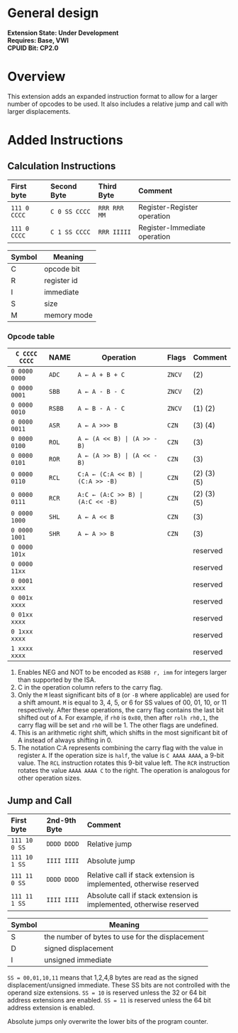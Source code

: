 # General design

**Extension State: Under Development**  
**Requires: Base, VWI**  
**CPUID Bit: CP2.0**

# Overview

This extension adds an expanded instruction format to allow for a larger number of opcodes to be used. It also includes a relative jump and call with larger displacements.

# Added Instructions

## Calculation Instructions

| First byte    | Second Byte   | Third Byte   | Comment                      |
|:--------------|:--------------|:-------------|:-----------------------------|
| `111 0 CCCC`  | `C 0 SS CCCC` | `RRR RRR MM` | Register-Register operation  |
| `111 0 CCCC`  | `C 1 SS CCCC` | `RRR IIIII`  | Register-Immediate operation |

| Symbol | Meaning                                    |
|--------|--------------------------------------------|
| C      | opcode bit                                 |
| R      | register id                                |
| I      | immediate                                  |
| S      | size                                       |
| M      | memory mode                                |

### Opcode table

| `C CCCC CCCC` | NAME            | Operation                          | Flags  | Comment     |
|---------------|-----------------|------------------------------------|--------|-------------|
| `0 0000 0000` | `ADC`           | `A ← A + B + C`                    | `ZNCV` | (2)         |
| `0 0000 0001` | `SBB`           | `A ← A - B - C`                    | `ZNCV` | (2)         |
| `0 0000 0010` | `RSBB`          | `A ← B - A - C`                    | `ZNCV` | (1) (2)     |
| `0 0000 0011` | `ASR`           | `A ← A >>> B`                      | `CZN`    | (3) (4)     |
| `0 0000 0100` | `ROL`           | <code>A ← (A << B) &#124; (A >> -B)</code> | `CZN` | (3)   |
| `0 0000 0101` | `ROR`           | <code>A ← (A >> B) &#124; (A << -B)</code> | `CZN` | (3)   |
| `0 0000 0110` | `RCL`           | <code>C:A ← (C:A << B) &#124; (C:A >> -B)</code> | `CZN` | (2) (3) (5) |
| `0 0000 0111` | `RCR`           | <code>A:C ← (A:C >> B) &#124; (A:C << -B)</code> | `CZN` | (2) (3) (5) |
| `0 0000 1000` | `SHL`           | `A ← A << B`                       | `CZN`   | (3)         |
| `0 0000 1001` | `SHR`           | `A ← A >> B`                       | `CZN`   | (3)         |
| `0 0000 101x` |                 |                                    |        | reserved    |
| `0 0000 11xx` |                 |                                    |        | reserved    |
| `0 0001 xxxx` |                 |                                    |        | reserved    |
| `0 001x xxxx` |                 |                                    |        | reserved    |
| `0 01xx xxxx` |                 |                                    |        | reserved    |
| `0 1xxx xxxx` |                 |                                    |        | reserved    |
| `1 xxxx xxxx` |                 |                                    |        | reserved    |


1) Enables NEG and NOT to be encoded as `RSBB r, imm` for integers larger than supported by the ISA.
2) C in the operation column refers to the carry flag.
3) Only the `M` least significant bits of `B` (or `-B` where applicable) are used for a shift amount.
    `M` is equal to 3, 4, 5, or 6 for SS values of 00, 01, 10, or 11 respectively.
    After these operations, the carry flag contains the last bit shifted out of `A`. For example,
    if `rh0` is `0x80`, then after `rolh rh0,1`, the carry flag will be set and `rh0` will be 1.
    The other flags are undefined.
4) This is an arithmetic right shift, which shifts in the most significant bit of A instead of always
    shifting in 0.
5) The notation C:A represents combining the carry flag with the value in register `A`. If the operation
    size is `half`, the value is `C AAAA AAAA`, a 9-bit value. The `RCL` instruction rotates this 9-bit
    value left. The `RCR` instruction rotates the value `AAAA AAAA C` to the right. The operation
    is analogous for other operation sizes.

## Jump and Call

| First byte    | 2nd-9th Byte | Comment                                                             |
|:--------------|:-------------|:--------------------------------------------------------------------|
| `111 10 0 SS` | `DDDD DDDD`  | Relative jump                                                       |
| `111 10 1 SS` | `IIII IIII`  | Absolute jump                                                       |
| `111 11 0 SS` | `DDDD DDDD`  | Relative call if stack extension is implemented, otherwise reserved |
| `111 11 1 SS` | `IIII IIII`  | Absolute call if stack extension is implemented, otherwise reserved |

| Symbol | Meaning                                         |
|--------|-------------------------------------------------|
| S      | the number of bytes to use for the displacement |
| D      | signed displacement                             |
| I      | unsigned immediate                              |

`SS = 00,01,10,11` means that 1,2,4,8 bytes are read as the signed displacement/unsigned immediate. These SS bits are not controlled with the operand size extensions. `SS = 10` is reserved unless the 32 or 64 bit address extensions are enabled. `SS = 11` is reserved unless the 64 bit address extension is enabled.

Absolute jumps only overwrite the lower bits of the program counter.

